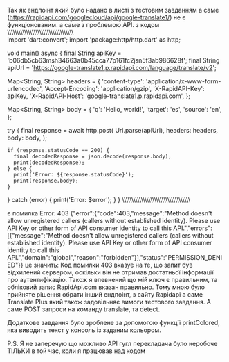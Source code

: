Так як ендпоінт який було надано в листі з тестовим завданням а саме (https://rapidapi.com/googlecloud/api/google-translate1/) не є функціонованим. а саме з проблемою API.
з кодом
\\\\\\\\\\\\\\\\\\\\\\\\\\\\\\\\\\\\\\\\\\\\\\\\\\\\\\\\\\\\\\\\\\\\\\\
import 'dart:convert';
import 'package:http/http.dart' as http;

void main() async {
  final String apiKey = 'b06db5cb63msh34663a0b45cca77p161fc2jsn5f3ab986628f';
  final String apiUrl = 'https://google-translate1.p.rapidapi.com/language/translate/v2';

  Map<String, String> headers = {
    'content-type': 'application/x-www-form-urlencoded',
    'Accept-Encoding': 'application/gzip',
    'X-RapidAPI-Key': apiKey,
    'X-RapidAPI-Host': 'google-translate1.p.rapidapi.com',
  };

  Map<String, String> body = {
    'q': 'Hello, world!',
    'target': 'es',
    'source': 'en',
  };

  try {
    final response = await http.post(
      Uri.parse(apiUrl),
      headers: headers,
      body: body,
    );

    if (response.statusCode == 200) {
      final decodedResponse = json.decode(response.body);
      print(decodedResponse);
    } else {
      print('Error: ${response.statusCode}');
      print(response.body);
    }
  } catch (error) {
    print('Error: $error');
  }
}
\\\\\\\\\\\\\\\\\\\\\\\\\\\\\\\\\\\\\\\\\\\\\\\\\\\\\\\\\\\\\\\\\\\\\\\

є помилка Error: 403
{"error":{"code":403,"message":"Method doesn't allow unregistered callers (callers without established identity). Please use API Key or other form of API consumer identity to call this API.","errors":[{"message":"Method doesn't allow unregistered callers (callers without established identity). Please use API Key or other form of API consumer identity to call this API.","domain":"global","reason":"forbidden"}],"status":"PERMISSION_DENIED"}}
це значить: Код помилки 403 вказує на те, що запит був відхилений сервером, оскільки він не отримав достатньої інформації про аутентифікацію. 
Також я впевнений що мій ключ є правильним, та обліковий запис RapidApi.com вказан правильно. 
Тому мною було прийняте рішення обрати інший ендпоінт, з сайту Rapidapi а саме Translate Plus який також задовільняє вимоги тестового завдання. А саме POST запроси на команду translate, та detect.


Додаткове завдання було зроблене за допомогою функції printColored, яка виводить текст у консоль із заданим кольором.


P.S. Я не заперечую що можливо API гугл перекладача було неробоче ТІЛЬКИ в той час, коли я працював над кодом